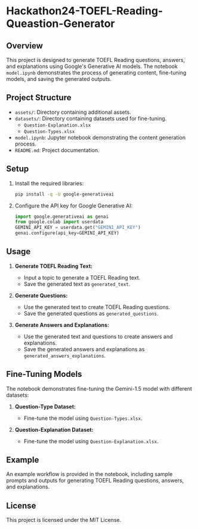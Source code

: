 # Hackathon24-TOEFL-Reading-Queastion-Generator

## Overview

This project is designed to generate TOEFL Reading questions, answers, and explanations using Google's Generative AI models. The notebook `model.ipynb` demonstrates the process of generating content, fine-tuning models, and saving the generated outputs.

## Project Structure

- `assets/`: Directory containing additional assets.
- `datasets/`: Directory containing datasets used for fine-tuning.
  - `Question-Explanation.xlsx`
  - `Question-Types.xlsx`
- `model.ipynb`: Jupyter notebook demonstrating the content generation process.
- `README.md`: Project documentation.

## Setup

1. Install the required libraries:

   ```sh
   pip install -q -U google-generativeai
   ```

2. Configure the API key for Google Generative AI:
   ```python
   import google.generativeai as genai
   from google.colab import userdata
   GEMINI_API_KEY = userdata.get("GEMINI_API_KEY")
   genai.configure(api_key=GEMINI_API_KEY)
   ```

## Usage

1. **Generate TOEFL Reading Text:**

   - Input a topic to generate a TOEFL Reading text.
   - Save the generated text as `generated_text`.

2. **Generate Questions:**

   - Use the generated text to create TOEFL Reading questions.
   - Save the generated questions as `generated_questions`.

3. **Generate Answers and Explanations:**
   - Use the generated text and questions to create answers and explanations.
   - Save the generated answers and explanations as `generated_answers_explanations`.

## Fine-Tuning Models

The notebook demonstrates fine-tuning the Gemini-1.5 model with different datasets:

1. **Question-Type Dataset:**

   - Fine-tune the model using `Question-Types.xlsx`.

2. **Question-Explanation Dataset:**
   - Fine-tune the model using `Question-Explanation.xlsx`.

## Example

An example workflow is provided in the notebook, including sample prompts and outputs for generating TOEFL Reading questions, answers, and explanations.

## License

This project is licensed under the MIT License.
